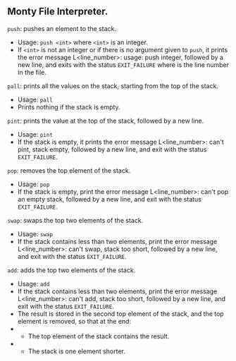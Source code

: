 ## Monty File Interpreter.

`push`: pushes an element to the stack.

- Usage: `push <int>` where `<int>` is an integer.
- If `<int>` is not an integer or if there is no argument given to `push`, it prints the error message L<line_number>: usage: push integer, followed by a new line, and exits with the status `EXIT_FAILURE`
where is the line number in the file.

`pall`: prints all the values on the stack, starting from the top of the stack.

- Usage: `pall`
- Prints nothing if the stack is empty.

`pint`: prints the value at the top of the stack, followed by a new line.

- Usage: `pint`
- If the stack is empty, it prints the error message L<line_number>: can't pint, stack empty, followed by a new line, and exit with the status `EXIT_FAILURE`.

`pop`: removes the top element of the stack.

- Usage: `pop`
- If the stack is empty, print the error message L<line_number>: can't pop an empty stack, followed by a new line, and exit with the status `EXIT_FAILURE`.

`swap`: swaps the top two elements of the stack.

- Usage: `swap`
- If the stack contains less than two elements, print the error message L<line_number>: can't swap, stack too short, followed by a new line, and exit with the status `EXIT_FAILURE`.

`add`:  adds the top two elements of the stack.

- Usage: `add`
- If the stack contains less than two elements, print the error message L<line_number>: can't add, stack too short, followed by a new line, and exit with the status `EXIT_FAILURE`.
- The result is stored in the second top element of the stack, and the top element is removed, so that at the end:
- - The top element of the stack contains the result.
- - The stack is one element shorter.
